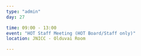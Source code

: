 ```yaml
---
type: "admin"
day: 27

time: 09:00 - 13:00
event: "HOT Staff Meeting (HOT Board/Staff only)"
location: JNICC - Olduvai Room

---
```

